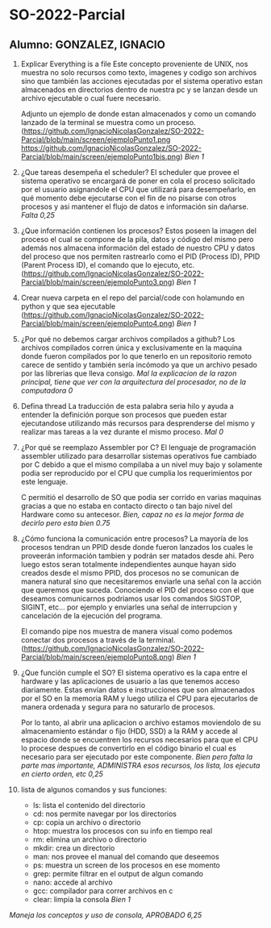 # SO-2022-Parcial
## Alumno: GONZALEZ, IGNACIO

1) Explicar Everything is a file
Este concepto proveniente de UNIX, nos muestra no solo recursos como texto, imagenes y codigo son archivos sino que también las acciones ejecutadas por el sistema operativo estan almacenados en directorios dentro de nuestra pc y se lanzan desde un archivo ejecutable o cual fuere necesario. 

    Adjunto un ejemplo de donde estan almacenados y como un comando lanzado de la terminal se muestra como un proceso.
    (https://github.com/IgnacioNicolasGonzalez/SO-2022-Parcial/blob/main/screen/ejemploPunto1.png
    https://github.com/IgnacioNicolasGonzalez/SO-2022-Parcial/blob/main/screen/ejemploPunto1bis.png)
*Bien 1*

2) ¿Que tareas desempeña el scheduler?
El scheduler que provee el sistema operativo se encargará de poner en cola el proceso solicitado por el usuario asignandole el CPU que utilizará para desempeñarlo, en qué momento debe ejecutarse con el fin de no pisarse con otros procesos y asi mantener el flujo de datos e información sin dañarse.
*Falta 0,25*

3) ¿Que información contienen los procesos?
Estos poseen la imagen del proceso el cual se compone de la pila, datos y código del mismo pero además nos almacena información del estado de nuestro CPU y datos del proceso que nos permiten rastrearlo como el PID (Process ID), PPID (Parent Process ID), el comando que lo ejecuto, etc.
(https://github.com/IgnacioNicolasGonzalez/SO-2022-Parcial/blob/main/screen/ejemploPunto3.png)
*Bien 1*

4) Crear nueva carpeta en el repo del parcial/code con holamundo en python y que sea ejecutable
(https://github.com/IgnacioNicolasGonzalez/SO-2022-Parcial/blob/main/screen/ejemploPunto4.png)
*Bien 1*

5) ¿Por qué no debemos cargar archivos compilados a github?
Los archivos compilados corren única y exclusivamente en la maquina donde fueron compilados por lo que tenerlo en un repositorio remoto carece de sentido y también sería incómodo ya que un archivo pesado por las librerias que lleva consigo.
*Mal la explicacion de la razon principal, tiene que ver con la arquitectura del procesador, no de la computadora 0*

6) Defina thread
La traducción de esta palabra seria hilo y ayuda a entender la definición porque son procesos que pueden estar ejecutandose utilizando más recursos para desprenderse del mismo y realizar mas tareas a la vez durante el mismo proceso.
*Mal 0*

7) ¿Por qué se reemplazo Assembler por C?
El lenguaje de programación assembler utilizado para desarrollar sistemas operativos fue cambiado por C debido a que el mismo compilaba a un nivel muy bajo y solamente podia ser reproducido por el CPU que cumplia los requerimientos por este lenguaje.

    C permitió el desarrollo de SO que podia ser corrido en varias maquinas gracias a que no estaba en contacto directo o tan bajo nivel del Hardware como su antecesor.
*Bien, capaz no es la mejor forma de decirlo pero esta bien 0.75*

8) ¿Cómo funciona la comunicación entre procesos?
La mayoría de los procesos tendran un PPID desde donde fueron lanzados los cuales le proveerán información tambien y podrán ser matados desde ahi. Pero luego estos seran totalmente independientes aunque hayan sido creados desde el mismo PPID, dos procesos no se comunican de manera natural sino que necesitaremos enviarle una señal con la acción que queremos que suceda.
Conociendo el PID del proceso con el que deseamos comunicarnos podriamos usar los comandos SIGSTOP, SIGINT, etc... por ejemplo y enviarles una señal de interrupcion y cancelación de la ejecución del programa.

    El comando pipe nos muestra de manera visual como podemos conectar dos procesos a través de la terminal.
    (https://github.com/IgnacioNicolasGonzalez/SO-2022-Parcial/blob/main/screen/ejemploPunto8.png)
*Bien 1*

9) ¿Que función cumple el SO?
El sistema operativo es la capa entre el hardware y las aplicaciones de usuario a las que tenemos acceso diariamente. 
Estas envían datos e instrucciones que son almacenados por el SO en la memoria RAM y luego utiliza el CPU para ejecutarlos de manera ordenada y segura para no saturarlo de procesos. 

    Por lo tanto, al abrir una aplicacion o archivo estamos moviendolo de su almacenamiento estándar o fijo (HDD, SSD) a la RAM y accede al espacio donde se encuentren los recursos necesarios para que el CPU lo procese despues de convertirlo en el código binario el cual es necesario para ser ejecutado por este componente.
*Bien pero falta la parte mas importante, ADMINISTRA esos recursos, los lista, los ejecuta en cierto orden, etc 0,25*

10) lista de algunos comandos y sus funciones: 

    - ls: lista el contenido del directorio
    - cd: nos permite navegar por los directorios
    - cp: copia un archivo o directorio
    - htop: muestra los procesos con su info en tiempo real
    - rm: elimina un archivo o directorio
    - mkdir: crea un directorio
    - man: nos provee el manual del comando que deseemos
    - ps: muestra un screen de los procesos en ese momento
    - grep: permite filtrar en el output de algun comando
    - nano: accede al archivo
    - gcc: compilador para correr archivos en c
    - clear: limpia la consola
*Bien 1*

*Maneja los conceptos y uso de consola, APROBADO 6,25*